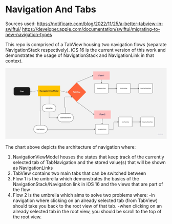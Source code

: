 # Navigation And Tabs

Sources used:
https://notificare.com/blog/2022/11/25/a-better-tabview-in-swiftui/
https://developer.apple.com/documentation/swiftui/migrating-to-new-navigation-types

This repo is comprised of a TabView housing two navigation flows (separate NavigationStack respectively).
iOS 16 is the current version of this work and demonstrates the usage of NavigationStack and NavigationLink
in that context.

![alt text](navigation_and_tabs.jpg)

The chart above depicts the architecture of navigation where:

1. NavigationViewModel houses the states that keep track of the currently selected tab of TabNavigation and the stored value(s) that will be shown as NavigationLinks
2. TabView contains two main tabs that can be switched between
3. Flow 1 is the umbrella which demonstrates the basics of the NavigationStack/Navigation link in iOS 16 and the views that are part of the flow
4. Flow 2 is the umbrella which aims to solve two problems where:
    -in navigation where clicking on an already selected tab (from TabView) should take you back to the root view of that tab.
    -when clicking on an already selected tab in the root view, you should be scroll to the top of the root view.
